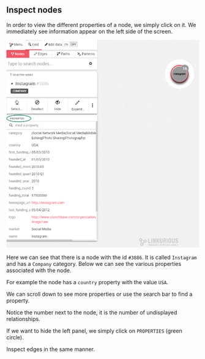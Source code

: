 ## Inspect nodes

In order to view the different properties of a node, we simply click on it. We immediately see information appear on the left side of the screen.

![](PropertiesCircle.png)

Here we can see that there is a node with the id ```#3886```. It is called ```Instagram``` and has a ```Company``` category. Below we can see the various properties associated with the node.

For example the node has a ```country``` property with the value ```USA```.

We can scroll down to see more properties or use the search bar to find a property.

Notice the number next to the node, it is the number of undisplayed relationships.

If we want to hide the left panel, we simply click on ```PROPERTIES``` (green circle).

Inspect edges in the same manner.


